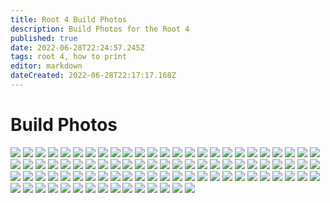 ```yaml
---
title: Root 4 Build Photos
description: Build Photos for the Root 4
published: true
date: 2022-06-28T22:24:57.245Z
tags: root 4, how to print
editor: markdown
dateCreated: 2022-06-28T22:17:17.168Z
---
```


# Build Photos
<img src="https://raw.githubusercontent.com/RootCNC/Root-4-CNC/master/Media/Docs/Build-Images/ex_20200223_233538.jpg width=600">
<img src="https://raw.githubusercontent.com/RootCNC/Root-4-CNC/master/Media/Docs/Build-Images/ex_20200314_184652.jpg width=600">
<img src="https://raw.githubusercontent.com/RootCNC/Root-4-CNC/master/Media/Docs/Build-Images/ex_20200316_212547.jpg width=600">
<img src="https://raw.githubusercontent.com/RootCNC/Root-4-CNC/master/Media/Docs/Build-Images/ex_20200316_212830.jpg width=600">
<img src="https://raw.githubusercontent.com/RootCNC/Root-4-CNC/master/Media/Docs/Build-Images/ex_20200321_174859.jpg width=600">
<img src="https://raw.githubusercontent.com/RootCNC/Root-4-CNC/master/Media/Docs/Build-Images/ex_20200321_174901.jpg width=600">
<img src="https://raw.githubusercontent.com/RootCNC/Root-4-CNC/master/Media/Docs/Build-Images/ex_20200322_124005.jpg width=600">
<img src="https://raw.githubusercontent.com/RootCNC/Root-4-CNC/master/Media/Docs/Build-Images/ex_20200322_124026.jpg width=600">
<img src="https://raw.githubusercontent.com/RootCNC/Root-4-CNC/master/Media/Docs/Build-Images/ex_20200326_210328.jpg width=600">
<img src="https://raw.githubusercontent.com/RootCNC/Root-4-CNC/master/Media/Docs/Build-Images/ex_20200328_194838.jpg width=600">
<img src="https://raw.githubusercontent.com/RootCNC/Root-4-CNC/master/Media/Docs/Build-Images/ex_20200328_194847.jpg width=600">
<img src="https://raw.githubusercontent.com/RootCNC/Root-4-CNC/master/Media/Docs/Build-Images/ex_20200328_194858.jpg width=600">
<img src="https://raw.githubusercontent.com/RootCNC/Root-4-CNC/master/Media/Docs/Build-Images/ex_20200328_231057.jpg width=600">
<img src="https://raw.githubusercontent.com/RootCNC/Root-4-CNC/master/Media/Docs/Build-Images/ex_20200328_231105.jpg width=600">
<img src="https://raw.githubusercontent.com/RootCNC/Root-4-CNC/master/Media/Docs/Build-Images/ex_20200328_231113.jpg width=600">
<img src="https://raw.githubusercontent.com/RootCNC/Root-4-CNC/master/Media/Docs/Build-Images/ex_20200328_231127.jpg width=600">
<img src="https://raw.githubusercontent.com/RootCNC/Root-4-CNC/master/Media/Docs/Build-Images/ex_20200328_231132.jpg width=600">
<img src="https://raw.githubusercontent.com/RootCNC/Root-4-CNC/master/Media/Docs/Build-Images/ex_20200328_231137.jpg width=600">
<img src="https://raw.githubusercontent.com/RootCNC/Root-4-CNC/master/Media/Docs/Build-Images/ex_20200331_230155.jpg width=600">
<img src="https://raw.githubusercontent.com/RootCNC/Root-4-CNC/master/Media/Docs/Build-Images/ex_20200331_230206.jpg width=600">
<img src="https://raw.githubusercontent.com/RootCNC/Root-4-CNC/master/Media/Docs/Build-Images/ex_20200331_230207.jpg width=600">
<img src="https://raw.githubusercontent.com/RootCNC/Root-4-CNC/master/Media/Docs/Build-Images/ex_20200331_230228.jpg width=600">
<img src="https://raw.githubusercontent.com/RootCNC/Root-4-CNC/master/Media/Docs/Build-Images/ex_20200404_182113.jpg width=600">
<img src="https://raw.githubusercontent.com/RootCNC/Root-4-CNC/master/Media/Docs/Build-Images/ex_20200404_183639.jpg width=600">
<img src="https://raw.githubusercontent.com/RootCNC/Root-4-CNC/master/Media/Docs/Build-Images/ex_20200404_183647.jpg width=600">
<img src="https://raw.githubusercontent.com/RootCNC/Root-4-CNC/master/Media/Docs/Build-Images/ex_20200404_183648.jpg width=600">
<img src="https://raw.githubusercontent.com/RootCNC/Root-4-CNC/master/Media/Docs/Build-Images/ex_20200404_183659.jpg width=600">
<img src="https://raw.githubusercontent.com/RootCNC/Root-4-CNC/master/Media/Docs/Build-Images/ex_20200404_183707.jpg width=600">
<img src="https://raw.githubusercontent.com/RootCNC/Root-4-CNC/master/Media/Docs/Build-Images/ex_20200404_183710.jpg width=600">
<img src="https://raw.githubusercontent.com/RootCNC/Root-4-CNC/master/Media/Docs/Build-Images/ex_20200404_183728.jpg width=600">
<img src="https://raw.githubusercontent.com/RootCNC/Root-4-CNC/master/Media/Docs/Build-Images/ex_20200404_183729.jpg width=600">
<img src="https://raw.githubusercontent.com/RootCNC/Root-4-CNC/master/Media/Docs/Build-Images/ex_20200404_183739.jpg width=600">
<img src="https://raw.githubusercontent.com/RootCNC/Root-4-CNC/master/Media/Docs/Build-Images/ex_20200404_183752.jpg width=600">
<img src="https://raw.githubusercontent.com/RootCNC/Root-4-CNC/master/Media/Docs/Build-Images/ex_20200404_183800.jpg width=600">
<img src="https://raw.githubusercontent.com/RootCNC/Root-4-CNC/master/Media/Docs/Build-Images/ex_20200404_183806.jpg width=600">
<img src="https://raw.githubusercontent.com/RootCNC/Root-4-CNC/master/Media/Docs/Build-Images/ex_20200404_183808.jpg width=600">
<img src="https://raw.githubusercontent.com/RootCNC/Root-4-CNC/master/Media/Docs/Build-Images/ex_20200409_100746.jpg width=600">
<img src="https://raw.githubusercontent.com/RootCNC/Root-4-CNC/master/Media/Docs/Build-Images/ex_20200409_231110.jpg width=600">
<img src="https://raw.githubusercontent.com/RootCNC/Root-4-CNC/master/Media/Docs/Build-Images/ex_20200409_231115.jpg width=600">
<img src="https://raw.githubusercontent.com/RootCNC/Root-4-CNC/master/Media/Docs/Build-Images/ex_20200409_231116.jpg width=600">
<img src="https://raw.githubusercontent.com/RootCNC/Root-4-CNC/master/Media/Docs/Build-Images/ex_20200409_231131.jpg width=600">
<img src="https://raw.githubusercontent.com/RootCNC/Root-4-CNC/master/Media/Docs/Build-Images/ex_20200414_214219.jpg width=600">
<img src="https://raw.githubusercontent.com/RootCNC/Root-4-CNC/master/Media/Docs/Build-Images/ex_20200414_215058.jpg width=600">
<img src="https://raw.githubusercontent.com/RootCNC/Root-4-CNC/master/Media/Docs/Build-Images/ex_20200414_215108.jpg width=600">
<img src="https://raw.githubusercontent.com/RootCNC/Root-4-CNC/master/Media/Docs/Build-Images/ex_20200414_215118.jpg width=600">
<img src="https://raw.githubusercontent.com/RootCNC/Root-4-CNC/master/Media/Docs/Build-Images/ex_20200414_215123.jpg width=600">
<img src="https://raw.githubusercontent.com/RootCNC/Root-4-CNC/master/Media/Docs/Build-Images/ex_20200414_215136.jpg width=600">
<img src="https://raw.githubusercontent.com/RootCNC/Root-4-CNC/master/Media/Docs/Build-Images/ex_20200414_215142.jpg width=600">
<img src="https://raw.githubusercontent.com/RootCNC/Root-4-CNC/master/Media/Docs/Build-Images/ex_20200418_225942.jpg width=600">
<img src="https://raw.githubusercontent.com/RootCNC/Root-4-CNC/master/Media/Docs/Build-Images/ex_20200418_230010.jpg width=600">
<img src="https://raw.githubusercontent.com/RootCNC/Root-4-CNC/master/Media/Docs/Build-Images/ex_20200418_230012.jpg width=600">
<img src="https://raw.githubusercontent.com/RootCNC/Root-4-CNC/master/Media/Docs/Build-Images/ex_20200418_230024.jpg width=600">
<img src="https://raw.githubusercontent.com/RootCNC/Root-4-CNC/master/Media/Docs/Build-Images/ex_20200418_230030.jpg width=600">
<img src="https://raw.githubusercontent.com/RootCNC/Root-4-CNC/master/Media/Docs/Build-Images/ex_20200418_230031.jpg width=600">
<img src="https://raw.githubusercontent.com/RootCNC/Root-4-CNC/master/Media/Docs/Build-Images/ex_20200418_230036.jpg width=600">
<img src="https://raw.githubusercontent.com/RootCNC/Root-4-CNC/master/Media/Docs/Build-Images/ex_20200418_230600.jpg width=600">
<img src="https://raw.githubusercontent.com/RootCNC/Root-4-CNC/master/Media/Docs/Build-Images/ex_20200418_230610.jpg width=600">
<img src="https://raw.githubusercontent.com/RootCNC/Root-4-CNC/master/Media/Docs/Build-Images/ex_20200418_230633.jpg width=600">
<img src="https://raw.githubusercontent.com/RootCNC/Root-4-CNC/master/Media/Docs/Build-Images/ex_20200420_232004.jpg width=600">
<img src="https://raw.githubusercontent.com/RootCNC/Root-4-CNC/master/Media/Docs/Build-Images/ex_20200421_214513.jpg width=600">
<img src="https://raw.githubusercontent.com/RootCNC/Root-4-CNC/master/Media/Docs/Build-Images/ex_20200421_214524.jpg width=600">
<img src="https://raw.githubusercontent.com/RootCNC/Root-4-CNC/master/Media/Docs/Build-Images/ex_20200425_120847.jpg width=600">
<img src="https://raw.githubusercontent.com/RootCNC/Root-4-CNC/master/Media/Docs/Build-Images/ex_20200425_233534.jpg width=600">
<img src="https://raw.githubusercontent.com/RootCNC/Root-4-CNC/master/Media/Docs/Build-Images/ex_20200426_211325.jpg width=600">
<img src="https://raw.githubusercontent.com/RootCNC/Root-4-CNC/master/Media/Docs/Build-Images/ex_20200426_211345.jpg width=600">
<img src="https://raw.githubusercontent.com/RootCNC/Root-4-CNC/master/Media/Docs/Build-Images/ex_20200427_173236.jpg width=600">
<img src="https://raw.githubusercontent.com/RootCNC/Root-4-CNC/master/Media/Docs/Build-Images/ex_20200427_173238.jpg width=600">
<img src="https://raw.githubusercontent.com/RootCNC/Root-4-CNC/master/Media/Docs/Build-Images/ex_20200427_210440.jpg width=600">
<img src="https://raw.githubusercontent.com/RootCNC/Root-4-CNC/master/Media/Docs/Build-Images/ex_20200427_210448.jpg width=600">
<img src="https://raw.githubusercontent.com/RootCNC/Root-4-CNC/master/Media/Docs/Build-Images/ex_20200501_231031.jpg width=600">
<img src="https://raw.githubusercontent.com/RootCNC/Root-4-CNC/master/Media/Docs/Build-Images/ex_20200510_193918.jpg width=600">
<img src="https://raw.githubusercontent.com/RootCNC/Root-4-CNC/master/Media/Docs/Build-Images/ex_20200516_152735.jpg width=600">
<img src="https://raw.githubusercontent.com/RootCNC/Root-4-CNC/master/Media/Docs/Build-Images/ex_20200524_152319.jpg width=600">
<img src="https://raw.githubusercontent.com/RootCNC/Root-4-CNC/master/Media/Docs/Build-Images/ex_20200524_152337.jpg width=600">
<img src="https://raw.githubusercontent.com/RootCNC/Root-4-CNC/master/Media/Docs/Build-Images/ex_20200526_210733.jpg width=600">
<img src="https://raw.githubusercontent.com/RootCNC/Root-4-CNC/master/Media/Docs/Build-Images/ex_20200530_172729.jpg width=600">
<img src="https://raw.githubusercontent.com/RootCNC/Root-4-CNC/master/Media/Docs/Build-Images/ex_20200530_225621.jpg width=600">
<img src="https://raw.githubusercontent.com/RootCNC/Root-4-CNC/master/Media/Docs/Build-Images/ex_20200530_225719.jpg width=600">
<img src="https://raw.githubusercontent.com/RootCNC/Root-4-CNC/master/Media/Docs/Build-Images/ex_20200530_225725.jpg width=600">
<img src="https://raw.githubusercontent.com/RootCNC/Root-4-CNC/master/Media/Docs/Build-Images/ex_20200530_231858.jpg width=600">
<img src="https://raw.githubusercontent.com/RootCNC/Root-4-CNC/master/Media/Docs/Build-Images/ex_20200531_141811.jpg width=600">
<img src="https://raw.githubusercontent.com/RootCNC/Root-4-CNC/master/Media/Docs/Build-Images/ex_20200604_193508.jpg width=600">
<img src="https://raw.githubusercontent.com/RootCNC/Root-4-CNC/master/Media/Docs/Build-Images/ex_20200610_220024.jpg width=600">
<img src="https://raw.githubusercontent.com/RootCNC/Root-4-CNC/master/Media/Docs/Build-Images/ex_20200610_220032.jpg width=600">
<img src="https://raw.githubusercontent.com/RootCNC/Root-4-CNC/master/Media/Docs/Build-Images/ex_20200612_110130.jpg width=600">
<img src="https://raw.githubusercontent.com/RootCNC/Root-4-CNC/master/Media/Docs/Build-Images/ex_IMG_0320.jpg width=600">
<img src="https://raw.githubusercontent.com/RootCNC/Root-4-CNC/master/Media/Docs/Build-Images/ex_IMG_0326.jpg width=600">
<img src="https://raw.githubusercontent.com/RootCNC/Root-4-CNC/master/Media/Docs/Build-Images/ex_IMG_0335.jpg width=600">
<img src="https://raw.githubusercontent.com/RootCNC/Root-4-CNC/master/Media/Docs/Build-Images/ex_IMG_0337.jpg width=600">
<img src="https://raw.githubusercontent.com/RootCNC/Root-4-CNC/master/Media/Docs/Build-Images/ex_IMG_0338.jpg width=600">
